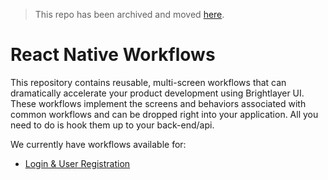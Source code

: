> This repo has been archived and moved [here](https://github.com/etn-ccis/blui-react-native-workflows).

# React Native Workflows

This repository contains reusable, multi-screen workflows that can dramatically accelerate your product development using Brightlayer UI. These workflows implement the screens and behaviors associated with common workflows and can be dropped right into your application. All you need to do is hook them up to your back-end/api.

We currently have workflows available for:

- [Login & User Registration](/login-workflow)
